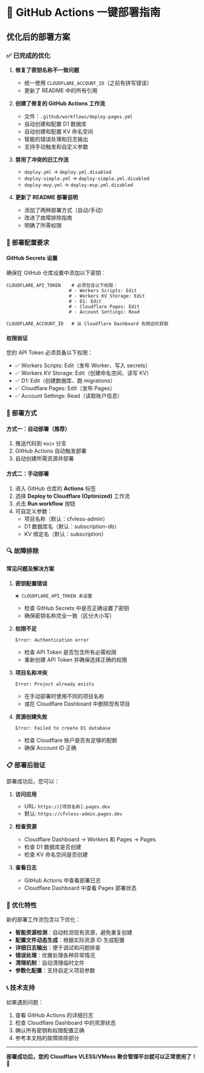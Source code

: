 # 🚀 GitHub Actions 一键部署指南

## 优化后的部署方案

### ✅ 已完成的优化

1. **修复了密钥名称不一致问题**
   - 统一使用 `CLOUDFLARE_ACCOUNT_ID`（之前有拼写错误）
   - 更新了 README 中的所有引用

2. **创建了修复的 GitHub Actions 工作流**
   - 文件：`.github/workflows/deploy-pages.yml`
   - 自动创建和配置 D1 数据库
   - 自动创建和配置 KV 命名空间
   - 智能的错误处理和日志输出
   - 支持手动触发和自定义参数

3. **禁用了冲突的旧工作流**
   - `deploy.yml` → `deploy.yml.disabled`
   - `deploy-simple.yml` → `deploy-simple.yml.disabled`
   - `deploy-mvp.yml` → `deploy-mvp.yml.disabled`

4. **更新了 README 部署说明**
   - 添加了两种部署方式（自动/手动）
   - 改进了故障排除指南
   - 明确了所需权限

### 🔧 部署配置要求

#### GitHub Secrets 设置
确保在 GitHub 仓库设置中添加以下密钥：

```
CLOUDFLARE_API_TOKEN    # 必须包含以下权限：
                       # - Workers Scripts: Edit
                       # - Workers KV Storage: Edit  
                       # - D1: Edit
                       # - Cloudflare Pages: Edit
                       # - Account Settings: Read

CLOUDFLARE_ACCOUNT_ID   # 从 Cloudflare Dashboard 右侧边栏获取
```

#### 权限验证
您的 API Token 必须具备以下权限：
- ✅ Workers Scripts: Edit（发布 Worker、写入 secrets）
- ✅ Workers KV Storage: Edit（创建命名空间、读写 KV）
- ✅ D1: Edit（创建数据库、跑 migrations）
- ✅ Cloudflare Pages: Edit（发布 Pages）
- ✅ Account Settings: Read（读取账户信息）

### 🚀 部署方式

#### 方式一：自动部署（推荐）
1. 推送代码到 `main` 分支
2. GitHub Actions 自动触发部署
3. 自动创建所需资源并部署

#### 方式二：手动部署
1. 进入 GitHub 仓库的 **Actions** 标签
2. 选择 **Deploy to Cloudflare (Optimized)** 工作流
3. 点击 **Run workflow** 按钮
4. 可自定义参数：
   - 项目名称（默认：cfvless-admin）
   - D1 数据库名（默认：subscription-db）
   - KV 绑定名（默认：subscription）

### 🔍 故障排除

#### 常见问题及解决方案

1. **密钥配置错误**
   ```
   ❌ CLOUDFLARE_API_TOKEN 未设置
   ```
   - 检查 GitHub Secrets 中是否正确设置了密钥
   - 确保密钥名称完全一致（区分大小写）

2. **权限不足**
   ```
   Error: Authentication error
   ```
   - 检查 API Token 是否包含所有必需权限
   - 重新创建 API Token 并确保选择正确的权限

3. **项目名称冲突**
   ```
   Error: Project already exists
   ```
   - 在手动部署时使用不同的项目名称
   - 或在 Cloudflare Dashboard 中删除现有项目

4. **资源创建失败**
   ```
   Error: Failed to create D1 database
   ```
   - 检查 Cloudflare 账户是否有足够的配额
   - 确保 Account ID 正确

### 📋 部署后验证

部署成功后，您可以：

1. **访问应用**
   - URL: `https://[项目名称].pages.dev`
   - 默认: `https://cfvless-admin.pages.dev`

2. **检查资源**
   - Cloudflare Dashboard → Workers 和 Pages → Pages
   - 检查 D1 数据库是否创建
   - 检查 KV 命名空间是否创建

3. **查看日志**
   - GitHub Actions 中查看部署日志
   - Cloudflare Dashboard 中查看 Pages 部署状态

### 🎯 优化特性

新的部署工作流包含以下优化：

- **智能资源检测**：自动检测现有资源，避免重复创建
- **配置文件动态生成**：根据实际资源 ID 生成配置
- **详细日志输出**：便于调试和问题排查
- **错误处理**：优雅处理各种异常情况
- **清理机制**：自动清理临时文件
- **参数化配置**：支持自定义项目参数

### 📞 技术支持

如果遇到问题：

1. 查看 GitHub Actions 的详细日志
2. 检查 Cloudflare Dashboard 中的资源状态
3. 确认所有密钥和权限配置正确
4. 参考本文档的故障排除部分

---

**部署成功后，您的 Cloudflare VLESS/VMess 聚合管理平台就可以正常使用了！** 🎉